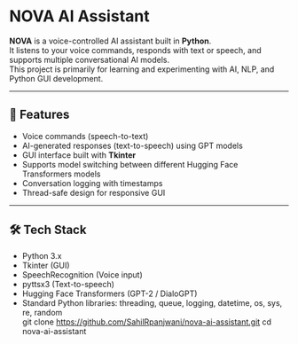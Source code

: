 # NOVA AI Assistant

**NOVA** is a voice-controlled AI assistant built in **Python**.  
It listens to your voice commands, responds with text or speech, and supports multiple conversational AI models.  
This project is primarily for learning and experimenting with AI, NLP, and Python GUI development.

---

## 🚀 Features

- Voice commands (speech-to-text)  
- AI-generated responses (text-to-speech) using GPT models  
- GUI interface built with **Tkinter**  
- Supports model switching between different Hugging Face Transformers models  
- Conversation logging with timestamps  
- Thread-safe design for responsive GUI  

---

## 🛠️ Tech Stack

- Python 3.x  
- Tkinter (GUI)  
- SpeechRecognition (Voice input)  
- pyttsx3 (Text-to-speech)  
- Hugging Face Transformers (GPT-2 / DialoGPT)  
- Standard Python libraries: threading, queue, logging, datetime, os, sys, re, random  
git clone https://github.com/SahilRpanjwani/nova-ai-assistant.git
cd nova-ai-assistant

